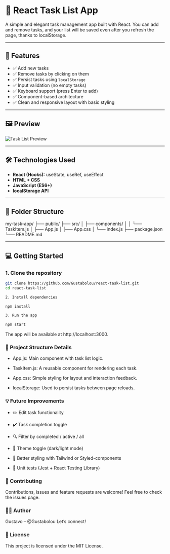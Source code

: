 # 📝 React Task List App

A simple and elegant task management app built with React. You can add and remove tasks, and your list will be saved even after you refresh the page, thanks to localStorage.

---

## 🚀 Features

- ✅ Add new tasks
- ✅ Remove tasks by clicking on them
- ✅ Persist tasks using `localStorage`
- ✅ Input validation (no empty tasks)
- ✅ Keyboard support (press Enter to add)
- ✅ Component-based architecture
- ✅ Clean and responsive layout with basic styling

---

## 🖼️ Preview

![Task List Preview](https://via.placeholder.com/600x300?text=React+Task+List+Preview) <!-- Optional: replace with actual screenshot -->

---

## 🛠️ Technologies Used

- **React (Hooks):** useState, useRef, useEffect
- **HTML + CSS**
- **JavaScript (ES6+)**
- **localStorage API**

---

## 📂 Folder Structure

my-task-app/
├── public/
├── src/
│ ├── components/
│ │ └── TaskItem.js
│ ├── App.js
│ ├── App.css
│ └── index.js
├── package.json
└── README.md

---

## 💻 Getting Started

### 1. Clone the repository

```bash
git clone https://github.com/Gustabolou/react-task-list.git
cd react-task-list
```

```bash
2. Install dependencies
```

```bash
npm install
```

```bash
3. Run the app
```

```bash
npm start
```

The app will be available at http://localhost:3000.


### 📌 Project Structure Details

- App.js: Main component with task list logic.

- TaskItem.js: A reusable component for rendering each task.

- App.css: Simple styling for layout and interaction feedback.

- localStorage: Used to persist tasks between page reloads.

### 💡 Future Improvements

- ✏️ Edit task functionality

- ✔️ Task completion toggle

- 🔍 Filter by completed / active / all

- 🎨 Theme toggle (dark/light mode)

- 💅 Better styling with Tailwind or Styled-components

- 🧪 Unit tests (Jest + React Testing Library)

### 🤝 Contributing
Contributions, issues and feature requests are welcome!
Feel free to check the issues page.

### 🧑‍💻 Author
Gustavo – @Gustabolou
Let’s connect!

### 📄 License
This project is licensed under the MIT License.